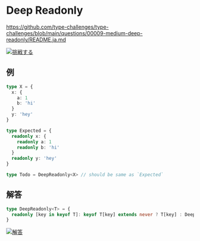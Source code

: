 # Deep Readonly

https://github.com/type-challenges/type-challenges/blob/main/questions/00009-medium-deep-readonly/README.ja.md

<a href="https://tsch.js.org/9/play/ja" target="_blank"><img src="https://img.shields.io/badge/挑戦する-3178c6?logo=typescript&logoColor=white" alt="挑戦する"/></a>

## 例

```ts
type X = {
  x: {
    a: 1
    b: 'hi'
  }
  y: 'hey'
}

type Expected = {
  readonly x: {
    readonly a: 1
    readonly b: 'hi'
  }
  readonly y: 'hey'
}

type Todo = DeepReadonly<X> // should be same as `Expected`
```

## 解答

```ts
type DeepReadonly<T> = {
  readonly [key in keyof T]: keyof T[key] extends never ? T[key] : DeepReadonly<T[key]>
}
```

<a href="https://www.typescriptlang.org/play?#code/PQKgUABBCcELQQCIFNkAcICVkEMAmA9gHYA2AnpPHNTZQEZkQCCRALgBbGMBiArhAAoAAjjYAzXgEoIAYkC0coCxfWQCdchUoxkE6AK2QBjVnADWyMgGdZeVGjCUZDiICuYwPKqdqICqGQGsMgDoZA5QyA9QyAEwyAdgyAmgyAngyAZgwhgIsMgJcMgIcMgD8MgP0MyYAQ-4BSDIARDIDODIC6DCGArQxe3v7BgEkMgLGKgAx6gCFugNYMgJD-lYC1UYD+DIBryoBRDIBAOoAUro1hgNEMAAYo6Nj4xOQAPAAqAHxjlYD52oCjEYDqDIB+DGGAQAzuEIDKDCGATVGAMhmA5gyA9gzlgaEdlYCORoDGDFGAIgwjgBYMgM8GgFnaWyigHkGQAGDIBVBg++0AsomAdCVAIAMgCLUwAOpvCAvFAJ0MgCsGQCWDDdAMABgDtDUaAUf1AIGRN0AQgw9HaAbQZAMkM+y2gGkGLbwwD3yoBfgKxgAU0nqADctAKAMWMAjQzJDGVQDVDIAFhmSo2O3yu8MAV4GAMCVlYBquMagERjQBkRvLvoAZBiugFkGPaHSiAaPlABIMgAcGI5jR2scyUVhkNDICAADQgAF4IABvShQAAeAC5A8GoBAcBGAIxRqB0CMAcnYAEsU1GAL5Rsip9hmLNQXOu92egCiIY9hmQeD9kejEFUMw0EHDjabzbUs0YsYgCa73db5AgyYgaczOajLfUo-zE8LZGLEFLUDdHogCwIhAbkzQ0znZDmXqWEGAwAg5k4vBI9bonvMOAAtp6cJYxlWa6w62NKI6-0oM8AHF01YAAJXg6CuQAuj0AWKjRkALH-2FYVg0HMMML2dfR2AAOh0cxcIIZQAHNgGgYAdBwMAQGAOxQAgAB9ZiWNYliTmORpAGaGZJAEmGSpAAwowBTRSYtixMYiBaLsDdPX3Q9e0WM9-SDKBZ17CAAG1TEYdMiAgbSCDELcAF0IwMoyFi0sxjIgZAQx-Ig8EsIhkAAN2QZQIAAfi3KyyBsiM5J7DRFj84yljAUsGPEsSIEAMYYMSCMUMVEmL2Kk9NnzQYjWAgGTAwgCsAEdeBwEgABpCurAxcuzCAxGUAhnwnIQZLgHCypIZAiBI5BzGAXhWHTEhzCzMB8v0d8+obDTKC-Gq5mK0qSDmIKR2PL04yWSr5trPAtu2ubqsMRaSrK1abHkkKvQAJm2qrvzrO7DuM6Ty29OMGxUmMIwEaRfTPG6bvoCNzFYZRdJIyh9Ajb6oDwCM6AIAgutEKNkFhxMIBIzGhygdhcbxqB0wjcHeGQLGmx0VMwYhnqVyHXMieMAtkBIEgCAZ6Mma7EgI1monJxTcrKc7Inn35tMi1eonsxFocZe5yhc1LfLbq+n6r3ByHVwgAAfArxyIXhnwfTzVfe3af32r7KDUtt+z+v1AeB1TgtHcdachu33cYGGxeHI8IARsdkdRogZ192zCabe3RxxgPY6jgnE67OOdNJ5RydFt31ogamJy9+nRZ5od0-01n2c5rHS+jcu+cD9SBbxoX5bxuG8fLiXG7bDSpeXRXGbbptB9XZXIrezcraejXy-7IuSN1g2Ax7j2I2N02PLHsBorS9jAEJrEIMTiwBhhkAdYZUr3yS6NAICIEAY8jABVvSpAEdFQBIcyQlC0IwrDzBw-DCLETIhRUQ5gADuHlKLUSgGeJ+lRADRkSMZCqF0KYWANhPCBEiKkXIsAcwKNBrpmIC6GBEAiiADW5c4FxkHfzQRggB2CyJURonRIAA" target="_blank"><img src="https://img.shields.io/badge/解答-3178c6?logo=typescript&logoColor=white" alt="解答"/></a>